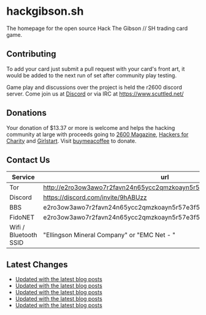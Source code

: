 # hackgibson.sh
The homepage for the open source Hack The Gibson // SH trading card game.


## Contributing

To add your card just submit a pull request with your card's front art, it would be added to the next run of set after community play testing.

Game play and discussions over the project is held the r2600 discord server. Come join us at [Discord](https://discord.com/invite/9hABUzz) or via IRC at https://www.scuttled.net/


## Donations

Your donation of $13.37 or more is welcome and helps the hacking community at large with proceeds going to [2600 Magazine](https://2600.com/), [Hackers for Charity](https://hackersforcharity.org) and [Girlstart](https://girlstart.org).  Visit [buymeacoffee](https://www.buymeacoffee.com/hackgibson.sh) to donate.


## Contact Us

Service | url
-|-
Tor | http://e2ro3ow3awo7r2favn24n65ycc2qmzkoayn5r57e3f56nvjwdcgg32ad.onion
Discord | https://discord.com/invite/9hABUzz
BBS | e2ro3ow3awo7r2favn24n65ycc2qmzkoayn5r57e3f56nvjwdcgg32ad.onion:23
FidoNET | e2ro3ow3awo7r2favn24n65ycc2qmzkoayn5r57e3f56nvjwdcgg32ad.onion:24554
Wifi / Bluetooth SSID | "Ellingson Mineral Company" or "EMC Net - <fidonet address>"

## Latest Changes
<!-- BLOG-POST-LIST:START -->
- [Updated with the latest blog posts](https://github.com/DFW2600/hackgibson.sh/commit/932f2d84ce50e01d69af3b57924a4947a677a3b6)
- [Updated with the latest blog posts](https://github.com/DFW2600/hackgibson.sh/commit/ed0b016ecbfc0d9688c25bfa63c8a9287f0b483f)
- [Updated with the latest blog posts](https://github.com/DFW2600/hackgibson.sh/commit/c473eb4cf89525ff5451331f5505cdd70b7a45c3)
- [Updated with the latest blog posts](https://github.com/DFW2600/hackgibson.sh/commit/ac86b64ecd27857e926fa04648a9c631ba4172f1)
- [Updated with the latest blog posts](https://github.com/DFW2600/hackgibson.sh/commit/503c51d574ec115ccc425400395049943d07d8f4)
<!-- BLOG-POST-LIST:END -->
